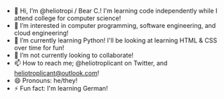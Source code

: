 - 👋 Hi, I’m @heliotropi / Bear C.! I'm learning code independently while I attend college for computer science!
- 👀 I’m interested in computer programming, software engineering, and cloud engineering!
- 🌱 I’m currently learning Python! I'll be looking at learning HTML & CSS over time for fun!
- 💞️ I’m not currently looking to collaborate!
- 📫 How to reach me; @heliotroplicant on Twitter, and heliotroplicant@outlook.com!
- 😄 Pronouns: he/they!
- ⚡ Fun fact: I'm learning German!

<!---
heliotropi/heliotropi is a ✨ special ✨ repository because its `README.md` (this file) appears on your GitHub profile.
You can click the Preview link to take a look at your changes.
--->
